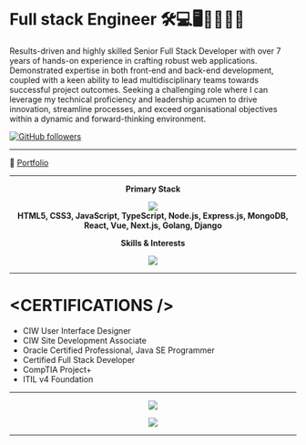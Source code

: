 # Full stack Engineer 🛠️💻🖥️👨‍💻👨‍🎓 

Results-driven and highly skilled Senior Full Stack Developer with over 7 years of
hands-on experience in crafting robust web applications. Demonstrated expertise in
both front-end and back-end development, coupled with a keen ability to lead
multidisciplinary teams towards successful project outcomes. Seeking a
challenging role where I can leverage my technical proficiency and leadership
acumen to drive innovation, streamline processes, and exceed organisational
objectives within a dynamic and forward-thinking environment.

[![GitHub followers](https://img.shields.io/github/followers/mathiscode.svg?style=social&label=Follow&maxAge=30000&r=5465465)](https://github.com/W-wizard05?tab=followers)

---

🔗 [Portfolio](https://freelancer.com)

---

<p align="center"><strong>Primary Stack</strong></p>
<p align="center">
  <a href="https://skillicons.dev">
    <img src="https://skillicons.dev/icons?i=html,css,js,ts,nodejs,express,mongodb,react,vue,next,golang,django" />
  </a>
  <br />
  <strong>HTML5, CSS3, JavaScript, TypeScript, Node.js, Express.js, MongoDB, React, Vue, Next.js, Golang, Django</strong>
</p>

<p align="center"><strong>Skills &amp; Interests</strong></p>
<p align="center">
  <a href="https://skillicons.dev">
    <img src="https://skillicons.dev/icons?i=androidstudio,apollo,arduino,aws,bash,bootstrap,bsd,cs,cpp,cloudflare,css,d3,deno,bots,docker,dotnet,electron,express,figma,firebase,gatsby,gcp,git,github,githubactions,gitlab,graphql,heroku,html,js,jest,kubernetes,linux,md,materialui,mongodb,mysql,netlify,nextjs,nginx,nodejs,php,postgres,powershell,pug,py,ruby,rails,raspberrypi,react,redis,redux,regex,rust,sass,solidity,sqlite,styledcomponents,supabase,svelte,svg,tailwind,tauri,ts,unity,unreal,vercel,vim,visualstudio,vite,vscode,vue,wasm,webpack,wordpress" />
  </a>
</p>

---

# &lt;CERTIFICATIONS /&gt;

- CIW User Interface Designer
- CIW Site Development Associate
- Oracle Certified Professional, Java SE Programmer
- Certified Full Stack Developer
- CompTIA Project+
- ITIL v4 Foundation
---

<p align="center">
    <img align="center" src="https://github-readme-streak-stats.herokuapp.com/?user=W-wizard05&theme=merko&hide_border=true&mode=weekly" />
</p>

<p align="center">
    <a href="https://github.com/ryo-ma/github-profile-trophy">
        <img src="https://github-profile-trophy.vercel.app/?username=W-wizard05&theme=onedark&column=-1&rank=-C" />
    </a>
</p>



<!--[![Stats](https://github-readme-stats.vercel.app/api?username=mathiscode&theme=blue-green)](https://github.com/mathiscode)-->

---
